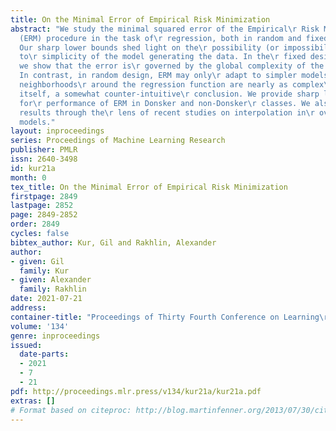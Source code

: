 ```yaml
---
title: On the Minimal Error of Empirical Risk Minimization
abstract: "We study the minimal squared error of the Empirical\r Risk Minimization
  (ERM) procedure in the task of\r regression, both in random and fixed design\r settings.
  Our sharp lower bounds shed light on the\r possibility (or impossibility) of adapting
  to\r simplicity of the model generating the data. In the\r fixed design setting,
  we show that the error is\r governed by the global complexity of the entire\r class.
  In contrast, in random design, ERM may only\r adapt to simpler models if the local
  neighborhoods\r around the regression function are nearly as complex\r as the class
  itself, a somewhat counter-intuitive\r conclusion. We provide sharp lower bounds
  for\r performance of ERM in Donsker and non-Donsker\r classes. We also discuss our
  results through the\r lens of recent studies on interpolation in\r overparameterized
  models."
layout: inproceedings
series: Proceedings of Machine Learning Research
publisher: PMLR
issn: 2640-3498
id: kur21a
month: 0
tex_title: On the Minimal Error of Empirical Risk Minimization
firstpage: 2849
lastpage: 2852
page: 2849-2852
order: 2849
cycles: false
bibtex_author: Kur, Gil and Rakhlin, Alexander
author:
- given: Gil
  family: Kur
- given: Alexander
  family: Rakhlin
date: 2021-07-21
address:
container-title: "Proceedings of Thirty Fourth Conference on Learning\r Theory"
volume: '134'
genre: inproceedings
issued:
  date-parts:
  - 2021
  - 7
  - 21
pdf: http://proceedings.mlr.press/v134/kur21a/kur21a.pdf
extras: []
# Format based on citeproc: http://blog.martinfenner.org/2013/07/30/citeproc-yaml-for-bibliographies/
---
```

